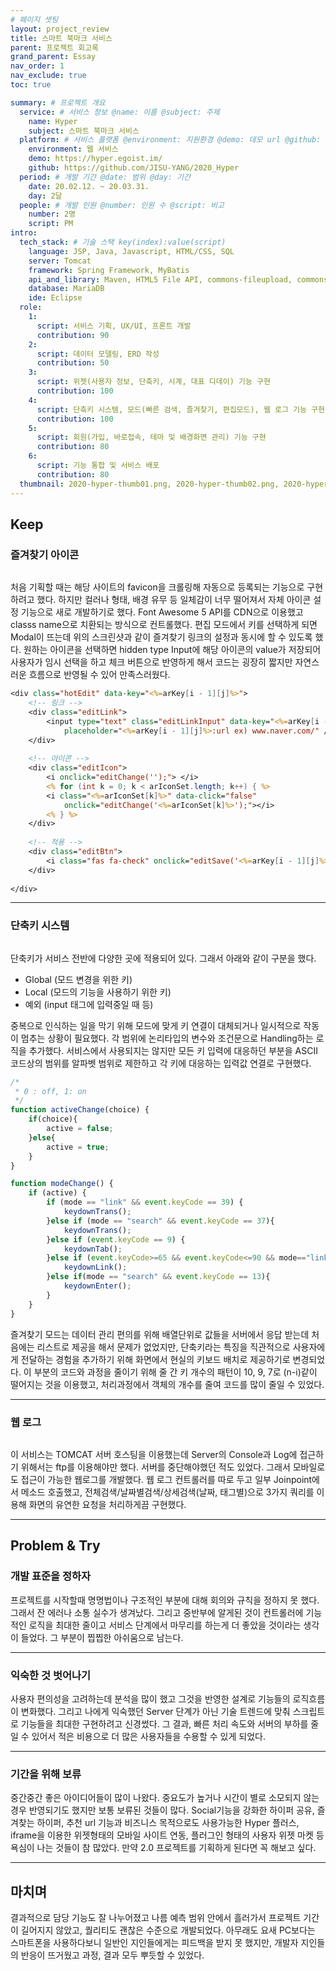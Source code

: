 ```yaml
---
# 페이지 셋팅
layout: project_review
title: 스마트 북마크 서비스
parent: 프로젝트 회고록
grand_parent: Essay
nav_order: 1
nav_exclude: true
toc: true

summary: # 프로젝트 개요
  service: # 서비스 정보 @name: 이름 @subject: 주제
    name: Hyper
    subject: 스마트 북마크 서비스
  platform: # 서비스 플랫폼 @environment: 지원환경 @demo: 데모 url @github: 깃헙 url, @value: default -> n
    environment: 웹 서비스
    demo: https://hyper.egoist.im/
    github: https://github.com/JISU-YANG/2020_Hyper
  period: # 개발 기간 @date: 범위 @day: 기간
    date: 20.02.12. ~ 20.03.31.
    day: 2달
  people: # 개발 인원 @number: 인원 수 @script: 비고
    number: 2명
    script: PM
intro:
  tech_stack: # 기술 스택 key(index):value(script)
    language: JSP, Java, Javascript, HTML/CSS, SQL
    server: Tomcat
    framework: Spring Framework, MyBatis
    api_and_library: Maven, HTML5 File API, commons-fileupload, commons-io, Spring Security
    database: MariaDB
    ide: Eclipse
  role:
    1:
      script: 서비스 기획, UX/UI, 프론트 개발
      contribution: 90
    2:
      script: 데이터 모델링, ERD 작성
      contribution: 50
    3:
      script: 위젯(사용자 정보, 단축키, 시계, 대표 디데이) 기능 구현
      contribution: 100
    4:
      script: 단축키 시스템, 모드(빠른 검색, 즐겨찾기, 편집모드), 웹 로그 기능 구현
      contribution: 100
    5:
      script: 회원(가입, 바로접속, 테마 및 배경화면 관리) 기능 구현
      contribution: 80
    6:
      script: 기능 통합 및 서비스 배포
      contribution: 80
  thumbnail: 2020-hyper-thumb01.png, 2020-hyper-thumb02.png, 2020-hyper-thumb03.png
---
```


## Keep
### 즐겨찾기 아이콘
<img class="cdn-img" id="2020-hyper-image01.png"/>

처음 기획할 때는 해당 사이트의 favicon을 크롤링해 자동으로 등록되는 기능으로 구현하려고 했다. 하지만 컬러나 형태, 배경 유무 등 일체감이 너무 떨어져서 자체 아이콘 설정 기능으로 새로 개발하기로 했다. Font Awesome 5 API를 CDN으로 이용했고 classs name으로 치환되는 방식으로 컨트롤했다. 편집 모드에서 키를 선택하게 되면 Modal이 뜨는데 위의 스크린샷과 같이 즐겨찾기 링크의 설정과 동시에 할 수 있도록 했다. 원하는 아이콘을 선택하면 hidden type Input에 해당 아이콘의 value가 저장되어 사용자가 임시 선택을 하고 체크 버튼으로 반영하게 해서 코드는 굉장히 짧지만 자연스러운 흐름으로 반영될 수 있어 만족스러웠다.

```jsp
<div class="hotEdit" data-key="<%=arKey[i - 1][j]%>">
	<!-- 링크 -->
	<div class="editLink">
		<input type="text" class="editLinkInput" data-key="<%=arKey[i - 1][j]%>"
			placeholder="<%=arKey[i - 1][j]%>:url ex) www.naver.com/" />
	</div>
    
	<!-- 아이콘 -->
	<div class="editIcon">
		<i onclick="editChange('');"> </i>
		<% for (int k = 0; k < arIconSet.length; k++) { %>
		<i class="<%=arIconSet[k]%>" data-click="false"
			onclick="editChange('<%=arIconSet[k]%>');"></i>
		<% } %>
	</div>
    
	<!-- 적용 -->
	<div class="editBtn">
		<i class="fas fa-check" onclick="editSave('<%=arKey[i - 1][j]%>');"></i>
	</div>
    
</div>
```

---

### 단축키 시스템
<img class="cdn-img" id="2020-hyper-image02.png"/>

단축키가 서비스 전반에 다양한 곳에 적용되어 있다. 그래서 아래와 같이 구분을 했다.
- Global (모드 변경을 위한 키)
- Local (모드의 기능을 사용하기 위한 키)
- 예외 (input 태그에 입력중일 때 등)

중복으로 인식하는 일을 막기 위해 모드에 맞게 키 연결이 대체되거나 일시적으로 작동이 멈추는 상황이 필요했다. 각 범위에 논리타입의 변수와 조건문으로 Handling하는 로직을 추가했다. 서비스에서 사용되지는 않지만 모든 키 입력에 대응하던 부분을 ASCII 코드상의 범위를 알파벳 범위로 제한하고 각 키에 대응하는 입력값 연결로 구현했다.
```javascript
/*
 * 0 : off, 1: on
 */
function activeChange(choice) {
	if(choice){
    	active = false;
    }else{
    	active = true;
    }
}
```

```javascript
function modeChange() {
	if (active) {
		if (mode == "link" && event.keyCode == 39) {
			keydownTrans();
		}else if (mode == "search" && event.keyCode == 37){
			keydownTrans();
		}else if (event.keyCode == 9) {
			keydownTab();
		}else if (event.keyCode>=65 && event.keyCode<=90 && mode=="link"){
			keydownLink();
		}else if(mode == "search" && event.keyCode == 13){
			keydownEnter();
		}
	}
}
```

즐겨찾기 모드는 데이터 관리 편의를 위해 배열단위로 값들을 서버에서 응답 받는데 처음에는 리스트로 제공을 해서 문제가 없었지만, 단축키라는 특징을 직관적으로 사용자에게 전달하는 경험을 추가하기 위해 화면에서 현실의 키보드 배치로 제공하기로 변경되었다. 이 부분의 코드와 과정을 줄이기 위해 줄 간 키 개수의 패턴이 10, 9, 7로 (n-i)같이 떨어지는 것을 이용했고, 처리과정에서 객체의 개수를 줄여 코드를 많이 줄일 수 있었다.

---

### 웹 로그
<img class="cdn-img" id="2020-hyper-image03.png"/>


이 서비스는 TOMCAT 서버 호스팅을 이용했는데 Server의 Console과 Log에 접근하기 위해서는 ftp를 이용해야만 했다. 서버를 중단해야했던 적도 있었다. 그래서 모바일로도 접근이 가능한 웹로그를 개발했다. 웹 로그 컨트롤러를 따로 두고 일부 Joinpoint에서 메소드 호출했고, 전체검색/날짜별검색/상세검색(날짜, 태그별)으로 3가지 쿼리를 이용해 화면의 유연한 요청을 처리하게끔 구현했다.

---

## Problem & Try
### 개발 표준을 정하자
프로젝트를 시작할때 명명법이나 구조적인 부분에 대해 회의와 규칙을 정하지 못 했다. 그래서 잔 에러나 소통 실수가 생겨났다. 그리고 중반부에 알게된 것이 컨트롤러에 기능적인 로직을 최대한 줄이고 서비스 단계에서 마무리를 하는게 더 좋았을 것이라는 생각이 들었다. 그 부분이 찝찝한 아쉬움으로 남는다.

---

### 익숙한 것 벗어나기
사용자 편의성을 고려하는데 분석을 많이 했고 그것을 반영한 설계로 기능들의 로직흐름이 변화했다. 그리고 나에게 익숙했던 Server 단계가 아닌 기술 트렌드에 맞춰 스크립트로 기능들을 최대한 구현하려고 신경썼다. 그 결과, 빠른 처리 속도와 서버의 부하를 줄일 수 있어서 적은 비용으로 더 많은 사용자들을 수용할 수 있게 되었다.

---

### 기간을 위해 보류
중간중간 좋은 아이디어들이 많이 나왔다. 중요도가 높거나 시간이 별로 소모되지 않는 경우 반영되기도 했지만 보통 보류된 것들이 많다. Social기능을 강화한 하이퍼 공유, 즐겨찾는 하이퍼, 추천 url 기능과 비즈니스 목적으로도 사용가능한 Hyper 플러스, iframe을 이용한 위젯형태의 모바일 사이트 연동, 플러그인 형태의 사용자 위젯 마켓 등 욕심이 나는 것들이 참 많았다. 만약 2.0 프로젝트를 기획하게 된다면 꼭 해보고 싶다.

---

## 마치며
결과적으로 담당 기능도 잘 나누어졌고 나름 예측 범위 안에서 흘러가서 프로젝트 기간이 길어지지 않았고, 퀄리티도 괜찮은 수준으로 개발되었다. 아무래도 요새 PC보다는 스마트폰을 사용하다보니 일반인 지인들에게는 피드백을 받지 못 했지만, 개발자 지인들의 반응이 뜨거웠고 과정, 결과 모두 뿌듯할 수 있었다. 